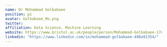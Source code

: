 ```yaml
---
name: Dr Mohammad Golbabaee
position: pi
avatar: Golbabaee_Mo.png
twitter:
affiliation: Data Science, Machine Learning
website: https://www.bristol.ac.uk/people/person/Mohammad-Golbabaee-17d4c1ba-51fb-41d3-abf1-9ce50fd91267/
linkedin: "https://www.linkedin.com/in/mohammad-golbabaee-498a91354/"
---
```

